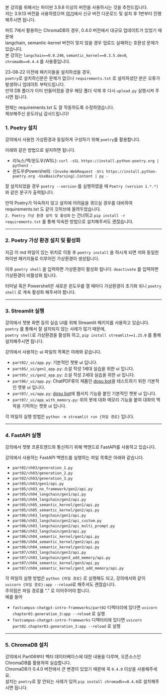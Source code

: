 본 강의를 위해서는 파이썬 3.9.8 이상의 버전을 사용하시는 것을 추천드립니다.  
저는 3.9.13 버전을 사용하였으며 [여기](https://www.python.org/downloads/release/python-3917/)에서 신규 버전 다운로드 및 설치 후 1번부터 진행해주시면 됩니다.

파트 7에서 활용하는 ChromaDB의 경우, 0.4.0 버전에서 대규모 업데이트가 있었기 때문에  
langchain, semantic-kernel 버전이 맞지 않을 경우 업로드 실패하는 호환성 문제가 있습니다.  
본 강의는 `langchain==0.0.246`, `semantic_kernel==0.3.5.dev0`, `chromadb==0.4.4` 를 사용중입니다.  

23-08-22 이전에 패키지들을 설치하셨을 경우,  
`poetry`로 설치하신분은 문제가 없으나 `requirements.txt` 로 설치하셨던 분은 오류가 발생하니 업데이트 부탁드립니다.   
만약 DB 폴더가 이미 만들어졌을 경우 해당 폴더 삭제 후 다시 `upload.py` 실행시켜 주시면 됩니다.

현재는 requirements.txt 도 잘 작동하도록 수정하였습니다.  
제보해주신 윤도라님 감사드립니다!

### 1. Poetry 설치
강의에서 사용한 가상환경과 동일하게 구성하기 위해 `poetry`를 활용합니다.

아래와 같은 방법으로 설치하면 됩니다.
- 리눅스/맥/윈도우(WSL): `curl -sSL https://install.python-poetry.org | python3 -`
- 윈도우(Powershell): `(Invoke-WebRequest -Uri https://install.python-poetry.org -UseBasicParsing).Content | py -`

잘 설치되었을 경우 `poetry --version` 를 실행하였을 때 `Poetry (version 1.*.*)`와 같은 문구가 출력됩니다.

만약 Poetry가 익숙하지 않고 설치에 어려움을 겪으실 경우를 대비하여 requirements.txt 도 같이 깃허브에 올려두었습니다.  
`2. Poetry 가상 환경 설치 및 활성화` 는 건너뛰고 `pip install -r requirements.txt` 를 통해 익숙한 방법으로 설치해주셔도 괜찮습니다.

---

### 2. Poetry 가상 환경 설치 및 활성화

지금 이 md 파일이 있는 위치로 이동 후 `poetry install` 을 하시게 되면 저와 동일한 파이썬 패키지들로 이루어진 가상환경이 생성됩니다.

이후 `poetry shell` 을 입력하면 가상환경이 활성화 됩니다.
`deactivate` 를 입력하면 가상환경이 비활성화 됩니다.

터미널 혹은 Powershell은 새로운 윈도우를 열 때마다 가상환경이 초기화 되니 `poetry shell` 로 계속 활성화 해주셔야 합니다.

---

### 3. Streamlit 실행
강의에서 챗봇 화면 등의 실습 UI를 위해 Streamlit 패키지를 사용하고 있습니다.  
`poetry` 를 통해서 잘 설치되지 않는 사례가 많기 때문에,  
`poetry shell`로 가상환경을 활성화 하고, `pip install streamlit==1.25.0` 를 통해 설치해주시면 됩니다.

강의에서 사용하는 ui 파일의 목록은 아래와 같습니다.
- `part02/_ui/app.py`: 기본적인 챗봇 ui 입니다.
- `part05/_ui/gen1_app.py`: 소설 작성 1세대 실습을 위한 ui 입니다.
- `part05/_ui/gen2_app.py`: 소설 작성 2세대 실습을 위한 ui 입니다.
- `part06/_ui/app.py`: ChatPDF류의 제품인 [dosu bot]()을 테스트하기 위한 기본적인 챗봇 ui 입니다.
- `part07/_ui/app.py`: [dosu bot]()에 웹서치 기능을 붙인 기본적인 챗봇 ui 입니다.
- `part07/_ui/app_with_memory.py`: 위의 봇에 대화 메모리 기능을 붙여 대화의 맥락을 기억하는 챗봇 ui 입니다.

각 파일의 실행 방법은 `python -m streamlit run {파일 경로}` 입니다.

---

### 4. FastAPI 실행
강의에서 챗봇 프론트엔드와 통신하기 위해 백엔드로 FastAPI를 사용하고 있습니다.

강의에서 사용하는 FastAPI 백엔드를 실행하는 파일 목록은 아래와 같습니다.
- `part02/ch03/generation_1.py`
- `part02/ch03/generation_2.py`
- `part02/ch03/generation_3.py`
- `part05/ch03/gen1/api.py`
- `part05/ch03_no_framework/gen2/api.py`
- `part05/ch04_langchain/gen1/api.py`
- `part05/ch04_langchain/gen2/api.py`
- `part05/ch05_semantic_kernel/gen1/api.py`
- `part05/ch05_semantic_kernel/gen2/api.py`
- `part06/ch03_langchain/gen1/api.py`
- `part06/ch03_langchain/gen2/api_custom.py`
- `part06/ch03_langchain/gen2/api_multi_prompt.py`
- `part06/ch03_langchain/gen3/api.py`
- `part06/ch04_semantic_kernel/gen1/api.py`
- `part06/ch04_semantic_kernel/gen2/api.py`
- `part06/ch04_semantic_kernel/gen3/api.py`
- `part07/ch03_langchain/gen3/api.py`
- `part07/ch03_langchain/gen3_add_memory/api.py`
- `part07/ch04_semantic_kernel/gen3/api.py`
- `part07/ch04_semantic_kernel/gen3_add_memory/api.py`
  
각 파일의 실행 방법은 `python {파일 경로}` 로 실행해도 되고, 강의에서와 같이 `uvicorn {파일 경로}:app --reload`로 해주셔도 괜찮습니다.  
주의점은 파일 경로를 "." 로 이어주어야 합니다.  
예를 들어
- `fastcampus-chatgpt-intro-frameworks/part02` 디렉터리에 있다면 `uvicorn chapter03.generation_3:app --reload` 로 실행
- `fastcampus-chatgpt-intro-frameworks` 디렉터리에 있다면 `uvicorn part02.chapter03.generation_3:app --reload` 로 실행
  
---

### 5. ChromaDB 설치
강의에서 Part06부터 벡터 데이터베이스에 대한 내용을 다루며, 오픈소스인 ChromaDB를 활용하여 실습합니다.  
ChromaDB가 0.4.0 버전에서 큰 변경이 있었기 때문에 꼭 `0.4.0` 이상을 사용해주세요.  
설치는 `poetry`로 잘 안되는 사례가 있어 `pip install chromadb>=0.4.0`로 설치해주시면 됩니다.  
